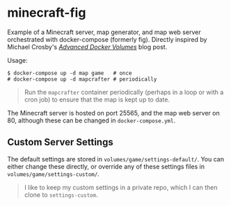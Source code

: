 minecraft-fig
=============

Example of a Minecraft server, map generator, and map web server orchestrated with docker-compose (formerly fig).
Directly inspired by Michael Crosby's *[Advanced Docker Volumes](http://crosbymichael.com/advanced-docker-volumes.html)* blog post.

Usage:

    $ docker-compose up -d map game   # once
    # docker-compose up -d mapcrafter # periodically

> Run the `mapcrafter` container periodically (perhaps in a loop or with a cron job) to ensure that the map is kept up to date.

The Minecraft server is hosted on port 25565, and the map web server on 80, although these can be changed in `docker-compose.yml`.


## Custom Server Settings

The default settings are stored in `volumes/game/settings-default/`. You can either change these directly, or override any of these
settings files in `volumes/game/settings-custom/`.

> I like to keep my custom settings in a private repo, which I can then clone to `settings-custom`.
